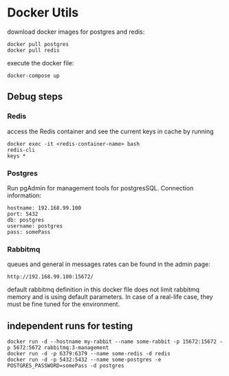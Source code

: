 # Docker Utils

download docker images for postgres and redis:

```
docker pull postgres
docker pull redis
```

execute the docker file:

```
docker-compose up
```

## Debug steps

### Redis
access the Redis container and see the current keys in cache by running 
```
docker exec -it <redis-container-name> bash
redis-cli
keys *
```

### Postgres
Run pgAdmin for management tools for postgresSQL.  Connection information:
```
hostname: 192.168.99.100
port: 5432
db: postgres
username: postgres
pass: somePass
```

### Rabbitmq
queues and general in messages rates can be found in the admin page:
```
http://192.168.99.100:15672/
```
default rabbitmq definition in this docker file does not limit rabbitmq memory and is using default parameters. In case of a real-life case, they must be fine tuned for the environment.

## independent runs for testing
```
docker run -d --hostname my-rabbit --name some-rabbit -p 15672:15672 -p 5672:5672 rabbitmq:3-management
docker run -d -p 6379:6379 --name some-redis -d redis
docker run -d -p 5432:5432 --name some-postgres -e POSTGRES_PASSWORD=somePass -d postgres
```
